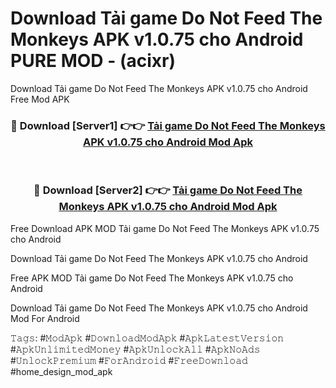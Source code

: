 # Download Tải game Do Not Feed The Monkeys APK v1.0.75 cho Android PURE MOD - (acixr)
Download Tải game Do Not Feed The Monkeys APK v1.0.75 cho Android Free Mod APK

<div align="center">
<h3>🔴 Download [Server1] 👉👉 <a href="https://apk-comot.site?title=Tải_game_Do_Not_Feed_The_Monkeys_APK_v1.0.75_cho_Android">Tải game Do Not Feed The Monkeys APK v1.0.75 cho Android Mod Apk</a></h3><br>

<h3>🔴 Download [Server2] 👉👉 <a href="https://apk-comot.site?title=Tải_game_Do_Not_Feed_The_Monkeys_APK_v1.0.75_cho_Android">Tải game Do Not Feed The Monkeys APK v1.0.75 cho Android Mod Apk</a></h3>
</div>


Free Download APK MOD Tải game Do Not Feed The Monkeys APK v1.0.75 cho Android

Download Tải game Do Not Feed The Monkeys APK v1.0.75 cho Android 

Free APK MOD Tải game Do Not Feed The Monkeys APK v1.0.75 cho Android 

Download Tải game Do Not Feed The Monkeys APK v1.0.75 cho Android Mod For Android

𝚃𝚊𝚐𝚜: #𝙼𝚘𝚍𝙰𝚙𝚔 #𝙳𝚘𝚠𝚗𝚕𝚘𝚊𝚍𝙼𝚘𝚍𝙰𝚙𝚔 #𝙰𝚙𝚔𝙻𝚊𝚝𝚎𝚜𝚝𝚅𝚎𝚛𝚜𝚒𝚘𝚗 #𝙰𝚙𝚔𝚄𝚗𝚕𝚒𝚖𝚒𝚝𝚎𝚍𝙼𝚘𝚗𝚎𝚢 #𝙰𝚙𝚔𝚄𝚗𝚕𝚘𝚌𝚔𝙰𝚕𝚕 #𝙰𝚙𝚔𝙽𝚘𝙰𝚍𝚜 #𝚄𝚗𝚕𝚘𝚌𝚔𝙿𝚛𝚎𝚖𝚒𝚞𝚖 #𝙵𝚘𝚛𝙰𝚗𝚍𝚛𝚘𝚒𝚍 #𝙵𝚛𝚎𝚎𝙳𝚘𝚠𝚗𝚕𝚘𝚊𝚍 #home_design_mod_apk